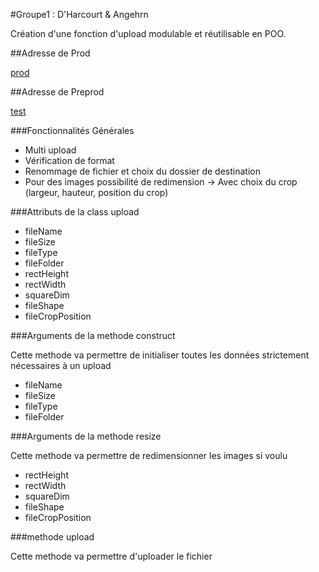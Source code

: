 #Groupe1 : D'Harcourt & Angehrn

Création d'une fonction d'upload modulable et réutilisable en POO.


##Adresse de Prod

[prod](http://angehrn.etudiant-eemi.com/perso/prod/groupe1_dharcourt_angehrn)

##Adresse de Preprod

[test](http://angehrn.etudiant-eemi.com/perso/test/groupe1_dharcourt_angehrn)


###Fonctionnalités Générales

* Multi upload
* Vérification de format
* Renommage de fichier et choix du dossier de destination
* Pour des images possibilité de redimension
-> Avec choix du crop (largeur, hauteur, position du crop)


###Attributs de la class upload

* fileName
* fileSize
* fileType
* fileFolder
* rectHeight
* rectWidth
* squareDim
* fileShape
* fileCropPosition


###Arguments de la methode construct

Cette methode va permettre de initialiser toutes les données strictement nécessaires à un upload

* fileName
* fileSize
* fileType
* fileFolder


###Arguments de la methode resize

Cette methode va permettre de redimensionner les images si voulu

* rectHeight
* rectWidth
* squareDim
* fileShape
* fileCropPosition


###methode upload

Cette methode va permettre d'uploader le fichier
